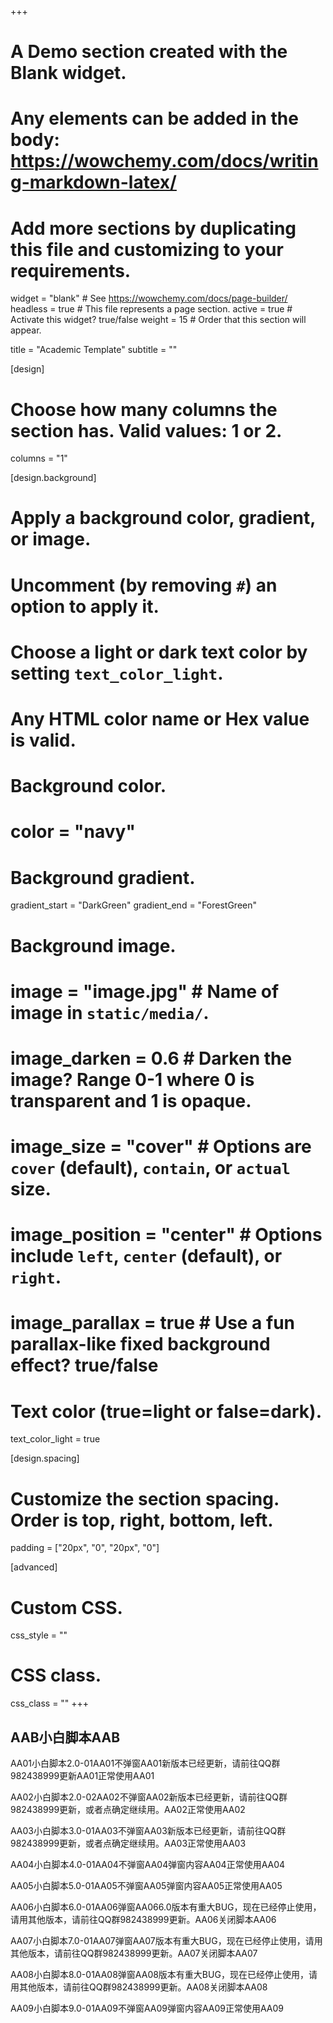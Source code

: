 +++
# A Demo section created with the Blank widget.
# Any elements can be added in the body: https://wowchemy.com/docs/writing-markdown-latex/
# Add more sections by duplicating this file and customizing to your requirements.

widget = "blank"  # See https://wowchemy.com/docs/page-builder/
headless = true  # This file represents a page section.
active = true  # Activate this widget? true/false
weight = 15  # Order that this section will appear.

title = "Academic Template"
subtitle = ""

[design]
  # Choose how many columns the section has. Valid values: 1 or 2.
  columns = "1"

[design.background]
  # Apply a background color, gradient, or image.
  #   Uncomment (by removing `#`) an option to apply it.
  #   Choose a light or dark text color by setting `text_color_light`.
  #   Any HTML color name or Hex value is valid.

  # Background color.
  # color = "navy"
  
  # Background gradient.
  gradient_start = "DarkGreen"
  gradient_end = "ForestGreen"
  
  # Background image.
  # image = "image.jpg"  # Name of image in `static/media/`.
  # image_darken = 0.6  # Darken the image? Range 0-1 where 0 is transparent and 1 is opaque.
  # image_size = "cover"  #  Options are `cover` (default), `contain`, or `actual` size.
  # image_position = "center"  # Options include `left`, `center` (default), or `right`.
  # image_parallax = true  # Use a fun parallax-like fixed background effect? true/false
  
  # Text color (true=light or false=dark).
  text_color_light = true

[design.spacing]
  # Customize the section spacing. Order is top, right, bottom, left.
  padding = ["20px", "0", "20px", "0"]

[advanced]
 # Custom CSS. 
 css_style = ""
 
 # CSS class.
 css_class = ""
+++

## AAB小白脚本AAB

AA01小白脚本2.0-01AA01不弹窗AA01新版本已经更新，请前往QQ群982438999更新AA01正常使用AA01

AA02小白脚本2.0-02AA02不弹窗AA02新版本已经更新，请前往QQ群982438999更新，或者点确定继续用。AA02正常使用AA02

AA03小白脚本3.0-01AA03不弹窗AA03新版本已经更新，请前往QQ群982438999更新，或者点确定继续用。AA03正常使用AA03

AA04小白脚本4.0-01AA04不弹窗AA04弹窗内容AA04正常使用AA04

AA05小白脚本5.0-01AA05不弹窗AA05弹窗内容AA05正常使用AA05

AA06小白脚本6.0-01AA06弹窗AA066.0版本有重大BUG，现在已经停止使用，请用其他版本，请前往QQ群982438999更新。AA06关闭脚本AA06

AA07小白脚本7.0-01AA07弹窗AA07版本有重大BUG，现在已经停止使用，请用其他版本，请前往QQ群982438999更新。AA07关闭脚本AA07

AA08小白脚本8.0-01AA08弹窗AA08版本有重大BUG，现在已经停止使用，请用其他版本，请前往QQ群982438999更新。AA08关闭脚本AA08

AA09小白脚本9.0-01AA09不弹窗AA09弹窗内容AA09正常使用AA09

